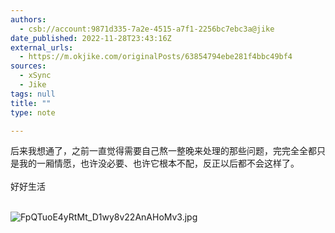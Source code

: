 ```yaml
---
authors:
  - csb://account:9871d335-7a2e-4515-a7f1-2256bc7ebc3a@jike
date_published: 2022-11-28T23:43:16Z
external_urls:
  - https://m.okjike.com/originalPosts/63854794ebe281f4bbc49bf4
sources:
  - xSync
  - Jike
tags: null
title: ""
type: note

---
```


后来我想通了，之前一直觉得需要自己熬一整晚来处理的那些问题，完完全全都只是我的一厢情愿，也许没必要、也许它根本不配，反正以后都不会这样了。<br><br>好好生活<br><br>

![FpQTuoE4yRtMt_D1wy8v22AnAHoMv3.jpg](./attachments/bafkreieiemxxr46u4ql4dvwc5qqkf4yavkeruiqi3ickx7hrtutlan3uae)